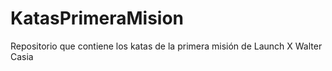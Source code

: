 # KatasPrimeraMision
Repositorio que contiene los katas de la primera misión de Launch X
Walter Casia
